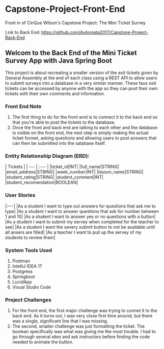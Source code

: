 # Capstone-Project-Front-End
Front in of CinQue Wilson's Capstone Project: The Mini Ticket Survey

Link to Back End: https://github.com/Automata2017/Capstone-Project-Back-End

## Welcom to the Back End of the Mini Ticket Survey App with Java Spring Boot

This project is about recreating a smaller version of the exit tickets given by General Assembly at the end of each class using a REST API to allow users to submit surveys into a database in a very similar manner. These faux exit tickets can be accessed by anyone with the app so they can post their own tickets with their own comments and information.

### Front End Note

1. The first thing to do for the front wnd is to connect it to the back end so that you're able to post the tickets to the database.
2. Once the front and back end are talking to each other and the database is visible on the front end, the next step is simply making the actual ticket formet, asking questions and allowing users to post answers that can then be submitted into the satabase itself.

### Entity Relationship Diagram (ERD):

| Tickets |
| --- | :--- |
|ticket_id|INT|
|full_name|STRING|
|email_address|STRING|
|week_number|INT|
|lesson_name|STRING|
|student_rating|STRING|
|student_comment|INT|
|student_recomendation|BOOLEAN|

### User Stories

|:---|
|As a student I want to type out answers for questions that ask me to type|
|As a student I want to answer questions that ask for number between 1 and 10|
|As a student I want to answer yes or no questions with a button|
|As a student I want to submit my servey when completed for the teacher to see|
|As a student I want the severy submit button to not be available until all ansers are filled|
|As a teacher I want to pull up the servey of my students to review them|

### System Tools Used
1. Postman
2. IntelliJ IDEA 17
3. Postgress
4. Springboot
5. LucidApp
6. Visual Studio Code

### Project Challenges
1. For the front end, the first major challenge was trying to connet it to the back end. As it turns out, I was very close first time around, but there was a single, significant line that I was missing.
2. The second, smaller challenge was just formatting the ticket. The boolean specifically was what was giving me the most trouble. I had to go through several sites and ask instructors before finding the code needed to animate the button.
